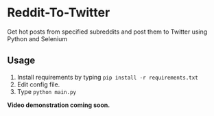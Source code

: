 # Reddit-To-Twitter
 Get hot posts from specified subreddits and post them to Twitter using Python and Selenium

## Usage

1. Install requirements by typing ``pip install -r requirements.txt``
2. Edit config file.
3. Type ``python main.py``

**Video demonstration coming soon.**
